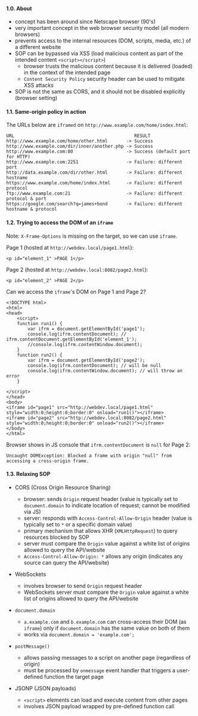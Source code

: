#### 1.0. About

- concept has been around since Netscape browser (90's)
- very important concept in the web browser security model (all modern browsers)
- prevents access to the internal resources (DOM, scripts, media, etc.) of a different website
- SOP can be bypassed via XSS (load malicious content as part of the intended content `<script></script>`)
  - browser trusts the malicious content because it is delivered (loaded) in the context of the intended page
  - `Content Security Policy` security header can be used to mitigate XSS attacks
- SOP is not the same as CORS, and it should not be disabled explicitly (browser setting)


#### 1.1. Same-origin policy in action

The URLs below are `iframed` on `http://www.example.com/home/index.html`:

```
URL                                             RESULT 
http://www.example.com/home/other.html       -> Success 
http://www.example.com/dir/inner/another.php -> Success 
http://www.example.com:80                    -> Success (default port for HTTP) 
http://www.example.com:2251                  -> Failure: different port 
http://data.example.com/dir/other.html       -> Failure: different hostname 
https://www.example.com/home/index.html      -> Failure: different protocol 
ftp://www.example.com:21                     -> Failure: different protocol & port 
https://google.com/search?q=james+bond       -> Failure: different hostname & protocol 
```


#### 1.2. Trying to access the DOM of an `iframe`

Note: `X-Frame-Options` is missing on the target, so we can use `iframe`.

Page 1 (hosted at `http://webdev.local/page1.html`):
```
<p id="element_1" >PAGE 1</p>
```

Page 2 (hosted at `http://webdev.local:8082/page2.html`):
```
<p id="element_2" >PAGE 2</p>
```

Can we access the `iframe`'s DOM on Page 1 and Page 2?
```
<!DOCTYPE html>
<html>
<head>
	<script>
	function run1() {
		var ifrm = document.getElementById('page1');
		console.log(ifrm.contentDocument); // ifrm.contentDocument.getElementById('element_1');
		//console.log(ifrm.contentWindow.document);
	}
	function run2() {
		var ifrm = document.getElementById('page2');
		console.log(ifrm.contentDocument); // will be null
		console.log(ifrm.contentWindow.document); // will throw an error
	}

</script>
</head>
<body>
<iframe id="page1" src="http://webdev.local/page1.html" style="width:0;height:0;border:0" onload="run1()"></iframe>
<iframe id="page2" src="http://webdev.local:8082/page2.html" style="width:0;height:0;border:0" onload="run2()"></iframe>
</body>
</html>
```

Browser shows in JS console that `ifrm.contentDocument` is `null` for Page 2:
```
Uncaught DOMException: Blocked a frame with origin "null" from accessing a cross-origin frame.
```

#### 1.3. Relaxing SOP

- CORS (Cross Origin Resource Sharing)
  - browser: sends `Origin` request header (value is typically set to `document.domain` to indicate location of request; cannot be modified via JS)
  - server: responds with `Access-Control-Allow-Origin` header (value is typically set to `*` or a specific domain value)
  - primary mechanism that allows XHR (`XMLHttpRequest`) to query resources blocked by SOP
  - server must compare the `Origin` value against a white list of origins allowed to query the API/website
  - `Access-Control-Allow-Origin: *` allows any origin (indicates any source can query the API/website)

- WebSockets
  - involves browser to send `Origin` request header
  - WebSockets server must compare the `Origin` value against a white list of origins allowed to query the API/website

- `document.domain`
  - `a.example.com` and `b.example.com` can cross-access their DOM (as `iframe`) only if `document.domain` has the same value on both of them
  - works via `document.domain = 'example.com';`

- `postMessage()`
  - allows passing messages to a script on another page (regardless of origin)
  - must be processed by `onmessage` event handler that triggers a user-defined function the target page

- JSONP (JSON payloads)
  - `<script>` elements can load and execute content from other pages
  - involves JSON payload wrapped by pre-defined function call
